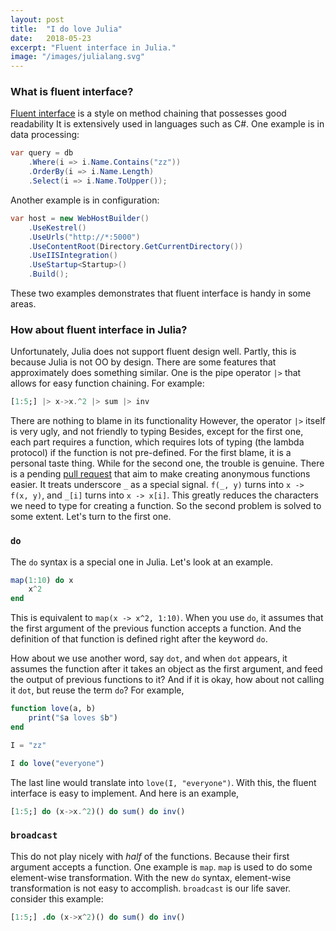 ```yaml
---
layout: post
title:  "I do love Julia"
date:   2018-05-23
excerpt: "Fluent interface in Julia."
image: "/images/julialang.svg"
---
```


### What is fluent interface?

[Fluent interface](https://en.wikipedia.org/wiki/Fluent_interface) is a style on method chaining that possesses good readability
It is extensively used in languages such as C#.
One example is in data processing:

```csharp
var query = db
    .Where(i => i.Name.Contains("zz"))
    .OrderBy(i => i.Name.Length)
    .Select(i => i.Name.ToUpper());
```

Another example is in configuration:

```csharp
var host = new WebHostBuilder()
    .UseKestrel()
    .UseUrls("http://*:5000")
    .UseContentRoot(Directory.GetCurrentDirectory())
    .UseIISIntegration()
    .UseStartup<Startup>()
    .Build();
```

These two examples demonstrates that fluent interface is handy in some areas.

### How about fluent interface in Julia?

Unfortunately, Julia does not support fluent design well.
Partly, this is because Julia is not OO by design.
There are some features that approximately does something similar.
One is the pipe operator `|>` that allows for easy function chaining.
For example:

```julia
[1:5;] |> x->x.^2 |> sum |> inv
```

There are nothing to blame in its functionality
However, the operator `|>` itself is very ugly, and not friendly to typing
Besides, except for the first one, each part requires a function,
which requires lots of typing (the lambda protocol) if the function is not pre-defined.
For the first blame, it is a personal taste thing.
While for the second one, the trouble is genuine.
There is a pending [pull request](https://github.com/JuliaLang/julia/pull/24990) that aim to make creating anonymous functions easier.
It treats underscore `_` as a special signal.
`f(_, y)` turns into `x -> f(x, y)`, and `_[i]` turns into `x -> x[i]`.
This greatly reduces the characters we need to type for creating a function.
So the second problem is solved to some extent.
Let's turn to the first one.

### `do`

The `do` syntax is a special one in Julia. Let's look at an example.

```julia
map(1:10) do x
    x^2
end
```

This is equivalent to `map(x -> x^2, 1:10)`.
When you use `do`, it assumes that the first argument of the previous function accepts a function.
And the definition of that function is defined right after the keyword `do`.

How about we use another word, say `dot`, and when `dot` appears,
it assumes the function after it takes an object as the first argument,
and feed the output of previous functions to it?
And if it is okay, how about not calling it `dot`, but reuse the term `do`?
For example,

```julia
function love(a, b)
    print("$a loves $b")
end

I = "zz"

I do love("everyone")
```

The last line would translate into `love(I, "everyone")`.
With this, the fluent interface is easy to implement.
And here is an example,

```julia
[1:5;] do (x->x.^2)() do sum() do inv()
```
### `broadcast`

This do not play nicely with <i>half</i> of the functions.
Because their first argument accepts a function.
One example is `map`.
`map` is used to do some element-wise transformation.
With the new `do` syntax, element-wise transformation is not easy to accomplish.
`broadcast` is our life saver.
consider this example:

```julia
[1:5;] .do (x->x^2)() do sum() do inv()
```
